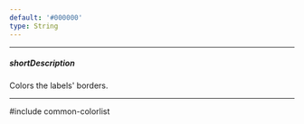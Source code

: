 ```yaml
---
default: '#000000'
type: String
---
```

---
##### shortDescription
Colors the labels' borders.

---
#include common-colorlist